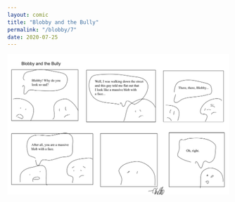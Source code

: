 ```yaml
---
layout: comic
title: "Blobby and the Bully"
permalink: "/blobby/7"
date: 2020-07-25
---
```

<img src="/comicsimages/07-25-20-Blobby-and-the-Bully.svg"/>